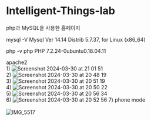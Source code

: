 # Intelligent-Things-lab
php과 MySQL을 사용한 홈페이지

mysql -V
Mysql  Ver 14.14 Distrib 5.7.37, for Linux (x86_64)

php -v
php PHP 7.2.24-0ubuntu0.18.04.11

apache2
<br>
1)
![Screenshot 2024-03-30 at 21 01 51](https://github.com/chimeddor/Homepage/assets/53028417/e5c9a5f7-1c37-440d-a316-1e0f0c51e25b)
<br>
2)
![Screenshot 2024-03-30 at 20 48 19](https://github.com/chimeddor/Homepage/assets/53028417/70896fa0-af57-4c33-b238-027c2497917f)
<br>
3)
![Screenshot 2024-03-30 at 20 51 19](https://github.com/chimeddor/Homepage/assets/53028417/1549c654-aded-4cb3-a40c-08bf000dcd03)
<br>
4)
![Screenshot 2024-03-30 at 20 50 22](https://github.com/chimeddor/Homepage/assets/53028417/17a5eda5-cf45-4529-b9d7-4f564717e26b)
<br>
5)
![Screenshot 2024-03-30 at 20 56 34](https://github.com/chimeddor/Homepage/assets/53028417/6a683e29-cd58-4ea1-a073-0a985df46784)
<br>
6)
![Screenshot 2024-03-30 at 20 52 56](https://github.com/chimeddor/Homepage/assets/53028417/6c1bf41c-15cf-41f9-b0a0-b4012de0c656)
7) phone mode <br> <br>
![IMG_5517](https://github.com/chimeddor/Homepage/assets/53028417/18bb9857-d550-488e-90a9-5e20b38ebff8)


